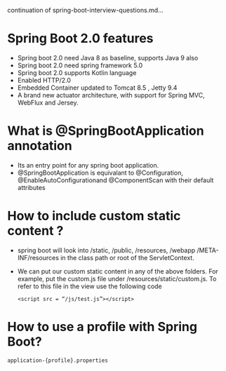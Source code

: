 continuation of spring-boot-interview-questions.md...
# Spring Boot 2.0 features
  - Spring boot 2.0 need Java 8 as baseline, supports Java 9 also
  - Spring boot 2.0 need spring framework 5.0
  - Spring boot 2.0 supports Kotlin language
  - Enabled HTTP/2.0
  - Embedded Container updated to Tomcat 8.5 , Jetty 9.4
  - A brand new actuator architecture, with support for Spring MVC, WebFlux and Jersey.

# What is @SpringBootApplication annotation
  - Its an entry point for any spring boot application.
  - @SpringBootApplication is equivalant to  @Configuration, @EnableAutoConfigurationand @ComponentScan with their default attributes

# How to include custom static content ?
  - spring boot will look into /static, /public, /resources, /webapp /META-INF/resources in the class path or root of the ServletContext.
  - We can put our custom static content in any of the above folders. For example, put the custom.js file under  /resources/static/custom.js. To refer to this file in the view use the following code
  
        <script src = “/js/test.js”></script>

# How to use a profile with Spring Boot?
    application-{profile}.properties
